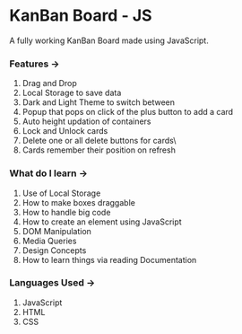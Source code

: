 # KanBan Board - JS
A fully working KanBan Board made using JavaScript.

### Features ->
1) Drag and Drop
2) Local Storage to save data
3) Dark and Light Theme to switch between
4) Popup that pops on click of the plus button to add a card
5) Auto height updation of containers
6) Lock and Unlock cards
7) Delete one or all delete buttons for cards\
8) Cards remember their position on refresh

### What do I learn ->
1) Use of Local Storage
2) How to make boxes draggable
3) How to handle big code
4) How to create an element using JavaScript
5) DOM Manipulation
6) Media Queries
7) Design Concepts
8) How to learn things via reading Documentation

### Languages Used ->
1) JavaScript
2) HTML
3) CSS
